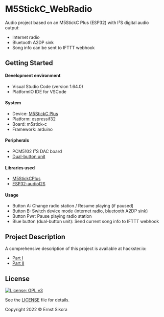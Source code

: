 # M5StickC_WebRadio
Audio project based on an M5StickC Plus (ESP32) with I²S digital audio output:
- Internet radio
- Bluetooth A2DP sink
- Song info can be sent to IFTTT webhook

## Getting Started
#### Development environment
- Visual Studio Code (version 1.64.0)
- PlatformIO IDE for VSCode

#### System
- Device: [M5StickC Plus](https://docs.m5stack.com/en/core/m5stickc_plus)
- Platform: espressif32
- Board: m5stick-c
- Framework: arduino

#### Peripherals
- PCM5102 I²S DAC board
- [Dual-button unit](https://docs.m5stack.com/en/unit/dual_button)

#### Libraries used
- [M5StickCPlus](https://github.com/m5stack/M5StickC-Plus)
- [ESP32-audioI2S](https://github.com/schreibfaul1/ESP32-audioI2S)

#### Usage
- Button A: Change radio station / Resume playing (if paused)
- Button B: Switch device mode (internet radio, bluetooth A2DP sink)
- Button Pwr: Pause playing radio station
- Blue button (dual-button unit): Send current song info to IFTTT webhook

## Project Description

A comprehensive description of this project is available at hackster.io:
- [Part I](https://www.hackster.io/esikora/esp32-internet-radio-with-i-s-dac-a5515c)
- [Part II](https://www.hackster.io/esikora/esp32-audio-project-part-ii-bluetooth-receiver-add-on-1b7005)

## License

[![License: GPL v3](https://img.shields.io/badge/License-GPLv3-blue.svg)](https://www.gnu.org/licenses/gpl-3.0)

See the [LICENSE](LICENSE) file for details.

Copyright 2022 © Ernst Sikora
